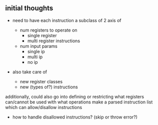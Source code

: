 ## initial thoughts
- need to have each instruction a subclass of 2 axis of 
  - num registers to operate on
    - single register
    - multi register instructions
  - num input params
    - single ip
    - multi ip
    - no ip 
        
- also take care of
    - new register classes
    - new (types of?) instructions
    
additionally, could also go into defining or restricting what registers can/cannot be used with what operations
make a parsed instruction list which can allow/disallow instructions
  - how to handle disallowed instructions? (skip or throw error?)
